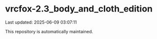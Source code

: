 # vrcfox-2.3_body_and_cloth_edition

Last updated: 2025-06-09 03:07:11

This repository is automatically maintained.
